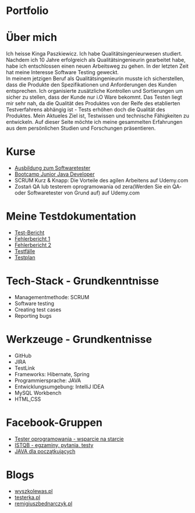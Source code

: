 # Portfolio

# Über mich 
Ich heisse Kinga Paszkiewicz. Ich habe Qualitätsingenieurwesen studiert. Nachdem ich 10 Jahre erfolgreich als Qualitätsingenieurin gearbeitet habe, habe ich entschlossen einen neuen Arbeitsweg zu gehen. 
In der letzten Zeit hat meine Interesse Software Testing geweckt.  
In meinem jetzigen Beruf als Qualitätsingenieurin musste ich sicherstellen, dass die Produkte den Spezifikationen und Anforderungen des Kunden entsprechen. Ich organisierte zusätzliche Kontrollen und Sortierungen um sicher zu stellen, dass der Kunde nur i.O Ware bekommt. 
Das Testen liegt mir sehr nah, da die Qualität des Produktes von der Reife des etablierten Testverfahrens abhängig ist - Tests erhöhen doch die Qualität des Produktes.
Mein Aktueles Ziel ist, Testwissen und technische Fähigkeiten zu entwickeln. 
Auf dieser Seite möchte ich meine gesammelten Erfahrungen aus dem persönlichen Studien und Forschungen präsentieren.

# Kurse
* [Ausbildung zum Softwaretester](https://www.wyszkolewas.com.pl/)
* [Bootcamp Junior Java Developer](https://bootcamp.javastart.pl/)
* SCRUM Kurz & Knapp: Die Vorteile des agilen Arbeitens auf Udemy.com
* Zostań QA lub testerem oprogramowania od zera(Werden Sie ein QA- oder Softwaretester von Grund auf) auf Udemy.com

# Meine Testdokumentation 
* [Test-Bericht](https://drive.google.com/drive/folders/1l6ii7-qtQdIJ8p30nWt2lHbt_t6wxMNw)
* [Fehlerbericht 1](https://drive.google.com/drive/folders/10Ej8S47jEuEsEFE_E-25Uqqoq1Eg_vvp)
* [Fehlerbericht 2](https://drive.google.com/drive/folders/1bg130aYJH9rFNzSAoGJF0htAnX017H_Q)
* [Testfälle](https://drive.google.com/drive/folders/1idTpjFZru2eGDc7xLNotul79EPIPNR_Z)
* [Testplan](https://drive.google.com/drive/folders/1zYbDMQhRX0tL3Shj035D7ZnfUy-bFPh2)

# Tech-Stack - Grundkenntnisse
* Managementmethode: SCRUM
* Software testing
* Creating test cases
* Reporting bugs

# Werkzeuge - Grundkentnisse
* GitHub
* JIRA
* TestLink
* Frameworks: Hibernate, Spring
* Programmiersprache: JAVA
* Entwicklungsumgebung: IntelliJ IDEA
* MySQL Workbench
* HTML,CSS

# Facebook-Gruppen
* [Tester oprogramowania - wsparcie na starcie](https://www.facebook.com/groups/testeroprogramowania/?multi_permalinks=1353043351863092)
* [ISTQB - egzaminy, pytania, testy](https://www.facebook.com/groups/194288250951242)
* [JAVA dla początkujących](https://www.facebook.com/groups/231900600895570)

# Blogs
* [wyszkolewas.pl](https://www.wyszkolewas.com.pl/)
* [testerka.pl](http://testerka.pl/)
* [remigiuszbednarczyk.pl]( https://remigiuszbednarczyk.pl/)
